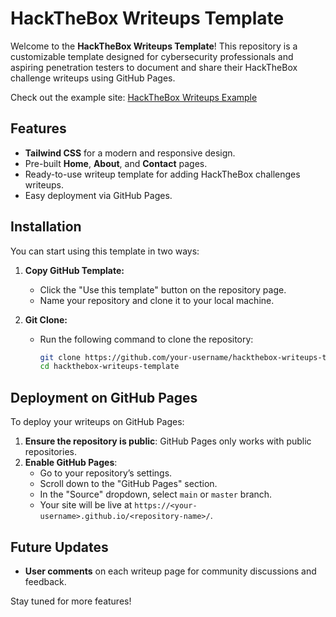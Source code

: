 # HackTheBox Writeups Template

Welcome to the **HackTheBox Writeups Template**! This repository is a customizable template designed for cybersecurity professionals and aspiring penetration testers to document and share their HackTheBox challenge writeups using GitHub Pages.

Check out the example site: [HackTheBox Writeups Example](https://adamazl.github.io/hackthebox-writeups/)

## Features

- **Tailwind CSS** for a modern and responsive design.
- Pre-built **Home**, **About**, and **Contact** pages.
- Ready-to-use writeup template for adding HackTheBox challenges writeups.
- Easy deployment via GitHub Pages.

## Installation

You can start using this template in two ways:

1. **Copy GitHub Template:**
   - Click the "Use this template" button on the repository page.
   - Name your repository and clone it to your local machine.

2. **Git Clone:**
   - Run the following command to clone the repository:
     ```bash
     git clone https://github.com/your-username/hackthebox-writeups-template.git
     cd hackthebox-writeups-template
     ```

## Deployment on GitHub Pages

To deploy your writeups on GitHub Pages:

1. **Ensure the repository is public**: GitHub Pages only works with public repositories.
2. **Enable GitHub Pages**:
   - Go to your repository’s settings.
   - Scroll down to the "GitHub Pages" section.
   - In the "Source" dropdown, select `main` or `master` branch.
   - Your site will be live at `https://<your-username>.github.io/<repository-name>/`.

## Future Updates

- **User comments** on each writeup page for community discussions and feedback.
  
Stay tuned for more features!
